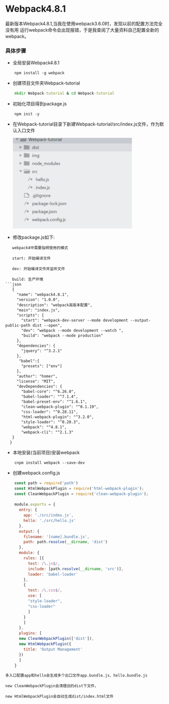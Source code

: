 # Webpack4.8.1

最新版本Webpack4.8.1,当我在使用webpack3.6.0时，发现以前的配置方法完全没有用 运行webpack命令会出现报错，于是我查阅了大量资料自己配置全新的webpack。

### 具体步骤

- 全局安装Webpack4.8.1
``` npm
    npm install -g webpack
```
- 创建项目文件夹Webpack-tutorial
```cmd
    mkdir Webpack-tutorial & cd Webpack-tutorial
```
- 初始化项目得到package.js
```npm
    npm init -y
```
- 在Webpack-tutorial目录下新建Webpack-tutorial/src/index.js文件，作为默认入口文件
    <div align="space-between">
        <img src="https://github.com/Jack-PrettySunshine/Webpack-tutorial/blob/webpack4.81/img/01.png" width="375"/>
    </div>

- 修改package.js如下:

 ```
    webpack4中需要指明使用的模式
    
    start: 开始编译文件
    
    dev: 开始编译文件并监听文件
    
    build: 生产环境 
```json
    {
      "name": "webpack4.8.1",
      "version": "1.0.0",
      "description": "webpack高版本配置",
      "main": "index.js",
      "scripts": {
        "start": "webpack-dev-server --mode development --output-public-path dist --open",
        "dev": "webpack --mode development --watch ",
        "build": "webpack --mode production"
      },
      "dependencies": {
        "jquery": "^3.2.1"
      },
       "babel":{
        "presets": ["env"]
      },
      "author": "homer",
      "license": "MIT",
      "devDependencies": {
        "babel-core": "^6.26.0",
        "babel-loader": "^7.1.4",
        "babel-preset-env": "^1.6.1",
        "clean-webpack-plugin": "^0.1.19",
        "css-loader": "^0.28.11",
        "html-webpack-plugin": "^3.2.0",
        "style-loader": "^0.20.3",
        "webpack": "^4.8.1",
        "webpack-cli": "^2.1.3"
    }
   }
```

- 本地安装(当前项目)安装webpack
```npm
    cnpm install webpack --save-dev
```
- 创建webpack.config.js
```js
    const path = require('path')
    const HtmlWebpackPlugin = require('html-webpack-plugin');
    const CleanWebpackPlugin = require('clean-webpack-plugin');

    module.exports = {
      entry: { 
        app: './src/index.js',   
        hello: './src/hello.js'
      },
      output: {
        filename: '[name].bundle.js',
        path: path.resolve(__dirname, 'dist')
      },
      module: {
        rules: [{
          test: /\.js$/,
          include: [path.resolve(__dirname, 'src')],
          loader: 'babel-loader'
        },
        {
          test: /\.css$/,
          use: [
          "style-loader",
          "css-loader"
          ]
        }
        ]
      },
      plugins: [
      new CleanWebpackPlugin(['dist']),
      new HtmlWebpackPlugin({
        title: 'Output Management'
      })
      ]
    }
```
    多入口配置app和hello会生成多个出口文件app.bundle.js、hello.bundle.js

    new CleanWebpackPlugin会清理旧的dist下文件，

    new HtmlWebpackPlugin会自动生成dist/index.html文件

